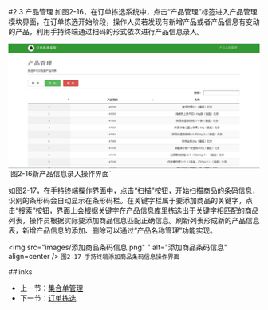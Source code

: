 #2.3 产品管理
如图2-16，在订单拣选系统中，点击“产品管理”标签进入产品管理模块界面，在订单拣选开始阶段，操作人员若发现有新增产品或者产品信息有变动的产品，利用手持终端通过扫码的形式依次进行产品信息录入。

<img src="images/产品管理.png"  alt="产品管理" align=center />
`图2-16新产品信息录入操作界面`

如图2-17，在手持终端操作界面中，点击“扫描”按钮，开始扫描商品的条码信息，识别的条形码会自动显示在条形码栏。在关键字栏属于要添加商品的关键字，点击“搜索”按钮，界面上会根据关键字在产品信息库里拣选出于关键字相匹配的商品列表，操作员根据实际要添加商品信息匹配正确信息。刷新列表形成新的产品信息表，新增产品信息的添加、删除可以通过“产品名称管理”功能实现。

<img src="images/添加商品条码信息.png" " alt="添加商品条码信息" align=center />
`图2-17 手持终端添加商品条码信息操作界面`

##links
+ 上一节：[集合单管理](02.2.md)
+ 下一节：[订单拣选](02.4.md)